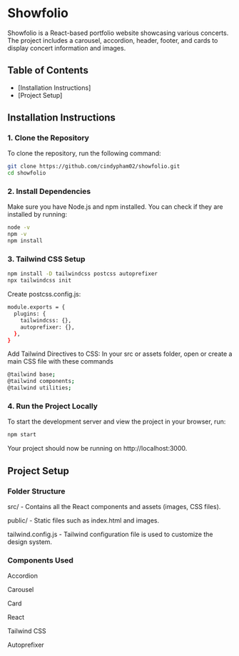 # Showfolio

Showfolio is a React-based portfolio website showcasing various concerts. The project includes a carousel, accordion, header, footer, and cards to display concert information and images.

## Table of Contents

- [Installation Instructions]
- [Project Setup]

## Installation Instructions

### 1. Clone the Repository

To clone the repository, run the following command:

```bash
git clone https://github.com/cindypham02/showfolio.git
cd showfolio
```

### 2. Install Dependencies
Make sure you have Node.js and npm installed. You can check if they are installed by running:

```bash
node -v
npm -v
npm install
```

### 3. Tailwind CSS Setup
```bash
npm install -D tailwindcss postcss autoprefixer
npx tailwindcss init
```

Create postcss.config.js:
```bash
module.exports = {
  plugins: {
    tailwindcss: {},
    autoprefixer: {},
  },
}
```
Add Tailwind Directives to CSS:
In your src or assets folder, open or create a main CSS file with these commands
```bash
@tailwind base;
@tailwind components;
@tailwind utilities;
```

### 4. Run the Project Locally
To start the development server and view the project in your browser, run:

```bash
npm start
```
Your project should now be running on http://localhost:3000.


## Project Setup

### Folder Structure
src/ - Contains all the React components and assets (images, CSS files).  

public/ - Static files such as index.html and images.  

tailwind.config.js - Tailwind configuration file is used to customize the design system.

### Components Used
Accordion  

Carousel  

Card  

React  

Tailwind CSS  

Autoprefixer 

